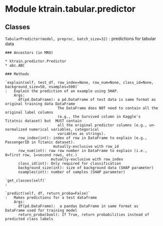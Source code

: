 Module ktrain.tabular.predictor
===============================

Classes
-------

`TabularPredictor(model, preproc, batch_size=32)`
:   predictions for tabular data

    ### Ancestors (in MRO)

    * ktrain.predictor.Predictor
    * abc.ABC

    ### Methods

    `explain(self, test_df, row_index=None, row_num=None, class_id=None, background_size=50, nsamples=500)`
    :   Explain the prediction of an example using SHAP.
        Args:
          df(pd.DataFrame): a pd.DataFrame of test data is same format as original training data DataFrame
                            The DataFrame does NOT need to contain all the original label columns
                            (e.g., the Survived column in Kaggle's Titatnic dataset) but  MUST contain
                            all the original predictor columns (e.g., un-normalized numerical variables, categorical
                            variables as strings).
          row_index(int): index of row in DataFrame to explain (e.g., PassengerID in Titanic dataset).
                          mutually-exclusive with row_id
          row_num(int): raw row number in DataFrame to explain (i.e., 0=first row, 1=second rows, etc.)
                         mutually-exclusive with row_index
          class_id(int): Only required for classification
          background_size(int): size of background data (SHAP parameter)
          nsamples(int): number of samples (SHAP parameter)

    `get_classes(self)`
    :

    `predict(self, df, return_proba=False)`
    :   Makes predictions for a test dataframe
        Args:
          df(pd.DataFrame):  a pandas DataFrame in same format as DataFrame used for training model
          return_proba(bool): If True, return probabilities instead of predicted class labels
